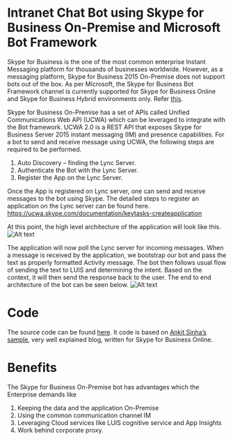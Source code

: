 # Intranet Chat Bot using Skype for Business On-Premise and Microsoft Bot Framework
Skype for Business is the one of the most common enterprise Instant Messaging platform for thousands of businesses worldwide. However, as a messaging platform, Skype for Business 2015 On-Premise does not support bots out of the box. As per Microsoft, the Skype for Business Bot Framework channel is currently supported for Skype for Business Online and Skype for Business Hybrid environments only. Refer [this](https://msdn.microsoft.com/en-us/skype/skype-for-business-bot-framework/docs/overview#version-suport).

Skype for Business On-Premise has a set of APIs called Unified Communications Web API (UCWA) which can be leveraged to integrate with the Bot framework. UCWA 2.0 is a REST API that exposes Skype for Business Server 2015 instant messaging (IM) and presence capabilities. For a bot to send and receive message using UCWA, the following steps are required to be performed.
1.	Auto Discovery – finding the Lync Server.
2.	Authenticate the Bot with the Lync Server.
3.	Register the App on the Lync Server.

Once the App is registered on Lync server, one can send and receive messages to the bot using Skype. The detailed steps to register an application on the Lync server can be found here.
https://ucwa.skype.com/documentation/keytasks-createapplication

At this point, the high level architecture of the application will look like this.![Alt text](https://github.com/abhinabsarkar/intranet-chat-bot/blob/master/images/Application%20architecture.png)

 
The application will now poll the Lync server for incoming messages. When a message is received by the application, we bootstrap our bot and pass the text as properly formatted Activity message. The bot then follows usual flow of sending the text to LUIS and determining the intent. Based on the context, it will then send the response back to the user. The end to end architecture of the bot can be seen below. ![Alt text](https://github.com/abhinabsarkar/intranet-chat-bot/blob/master/images/High%20level%20architecture.png)

# Code
The source code can be found [here](https://github.com/abhinabsarkar/intranet-chat-bot/tree/master/src). It code is based on [Ankit Sinha’s sample](https://github.com/ankitbko/ucwa-bot), very well explained blog, written for Skype for Business Online. 

# Benefits
The Skype for Business On-Premise bot has advantages which the Enterprise demands like 
 1.	Keeping the data and the application On-Premise
 2.	Using the common communication channel IM 
 3.	Leveraging Cloud services like LUIS cognitive service and App Insights
 4.	Work behind corporate proxy.
